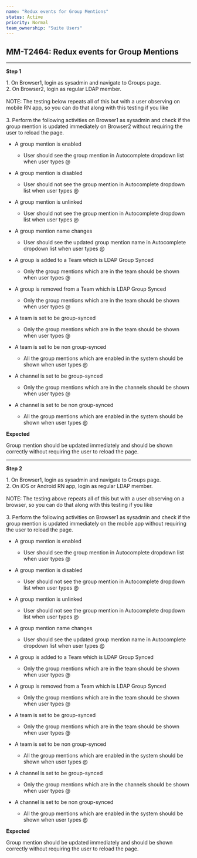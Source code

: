 ```yaml
---
name: "Redux events for Group Mentions"
status: Active
priority: Normal
team_ownership: "Suite Users"
---
```


## MM-T2464: Redux events for Group Mentions

---

**Step 1**

1\. On Browser1, login as sysadmin and navigate to Groups page.\
2\. On Browser2, login as regular LDAP member.\
\
NOTE: The testing below repeats all of this but with a user observing on mobile RN app, so you can do that along with this testing if you like\
\
3\. Perform the following activities on Browser1 as sysadmin and check if the group mention is updated immediately on Browser2 without requiring the user to reload the page.

- A group mention is enabled

  - User should see the group mention in Autocomplete dropdown list when user types @

- A group mention is disabled

  - User should not see the group mention in Autocomplete dropdown list when user types @

- A group mention is unlinked

  - User should not see the group mention in Autocomplete dropdown list when user types @

- A group mention name changes

  - User should see the updated group mention name in Autocomplete dropdown list when user types @

- A group is added to a Team which is LDAP Group Synced

  - Only the group mentions which are in the team should be shown when user types @

- A group is removed from a Team which is LDAP Group Synced

  - Only the group mentions which are in the team should be shown when user types @

- A team is set to be group-synced

  - Only the group mentions which are in the team should be shown when user types @

- A team is set to be non group-synced

  - All the group mentions which are enabled in the system should be shown when user types @

- A channel is set to be group-synced

  - Only the group mentions which are in the channels should be shown when user types @

- A channel is set to be non group-synced

  - All the group mentions which are enabled in the system should be shown when user types @

**Expected**

Group mention should be updated immediately and should be shown correctly without requiring the user to reload the page. 

---

**Step 2**

1\. On Browser1, login as sysadmin and navigate to Groups page.\
2\. On iOS or Android RN app, login as regular LDAP member.\
\
NOTE: The testing above repeats all of this but with a user observing on a browser, so you can do that along with this testing if you like\
\
3\. Perform the following activities on Browser1 as sysadmin and check if the group mention is updated immediately on the mobile app without requiring the user to reload the page.

- A group mention is enabled

  - User should see the group mention in Autocomplete dropdown list when user types @

- A group mention is disabled

  - User should not see the group mention in Autocomplete dropdown list when user types @

- A group mention is unlinked

  - User should not see the group mention in Autocomplete dropdown list when user types @

- A group mention name changes

  - User should see the updated group mention name in Autocomplete dropdown list when user types @

- A group is added to a Team which is LDAP Group Synced

  - Only the group mentions which are in the team should be shown when user types @

- A group is removed from a Team which is LDAP Group Synced

  - Only the group mentions which are in the team should be shown when user types @

- A team is set to be group-synced

  - Only the group mentions which are in the team should be shown when user types @

- A team is set to be non group-synced

  - All the group mentions which are enabled in the system should be shown when user types @

- A channel is set to be group-synced

  - Only the group mentions which are in the channels should be shown when user types @

- A channel is set to be non group-synced

  - All the group mentions which are enabled in the system should be shown when user types @

**Expected**

Group mention should be updated immediately and should be shown correctly without requiring the user to reload the page. 
